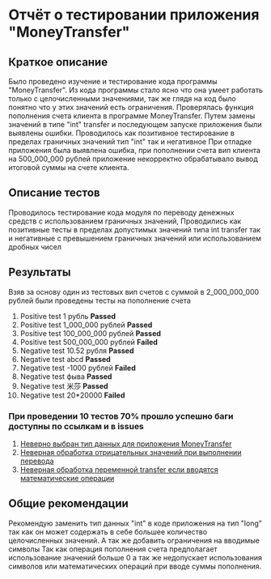 # Отчёт о тестировании приложения "MoneyTransfer"

## Краткое описание
Было проведено изучение и тестирование кода программы "MoneyTransfer".
Из кода программы стало ясно что она умеет работать только с целочисленными значениями, 
так же глядя на код было понятно что у этих значений есть ограничения.
Проверялась функция пополнения счета клиента в программе MoneyTransfer.
Путем замены значений в типе "int" transfer и последующем запуске приложения были выявлены ошибки.
Проводилось как позитивное тестирование в пределах граничных значений тип "int" так и негативное 
При отладке приложения была выявлена ошибка, при пополнении счета вип клиента на 500_000_000 рублей
приложение некорректно обрабатывало вывод итоговой суммы на счете клиента.


## Описание тестов
Проводилось тестирование кода модуля по переводу денежных средств с использованием граничных значений, 
Проводились как позитивные тесты в пределах допустимых значений типа int transfer
так и негативные с превышением граничных значений или использованием дробных чисел


## Результаты
Взяв за основу один из тестовых вип счетов с суммой в 2_000_000_000 рублей были проведены тесты
на пополнение счета
1. Positive test 1 рубль **Passed** 
2. Positive test 1_000_000 рублей **Passed**
3. Positive test 100_000_000 рублей **Passed** 
4. Positive test 500_000_000 рублей **Failed**
5. Negative test 10.52 рубля **Passed**
6. Negative test abcd **Passed**
7. Negative test -1000 рублей **Failed**
8. Negative test фыва **Passed**
9. Negative test 米莎 **Passed**
10. Negative test 20*20000 **Failed**

### При проведении 10 тестов 70% прошло успешно баги доступны по ссылкам и в issues
1. [Неверно выбран тип данных для приложения MoneyTransfer](https://github.com/MIkhail19870105/MoneyTransferDemo/issues/1#issue-609048787)
2. [Неверная обработка отрицательных значений при выполнении перевода](https://github.com/MIkhail19870105/MoneyTransferDemo/issues/2#issue-609056935)
3. [Неверная обработка переменной transfer если вводятся математические операции](https://github.com/MIkhail19870105/MoneyTransferDemo/issues/3#issue-609067543)

## Общие рекомендации

Рекомендую заменить тип данных "int" в коде приложения на тип "long" так как он может содержать в себе большее количество целочисленных значений. А так же добавить ограничения на вводимые символы Так как операция пополнения счета предполагает использование значений больше 0 а так же недопускает использования символов или математических операций при вводе суммы пополнения.
